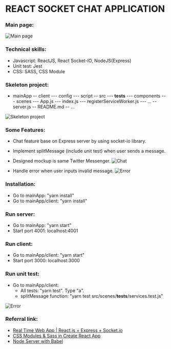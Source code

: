 # REACT SOCKET CHAT APPLICATION

### Main page:
![Main page](https://i.imgur.com/7hL0r2B.png)

### Technical skills:
* Javascript: ReactJS, React Socket-IO, NodeJS(Express)
* Unit test: Jest
* CSS: SASS, CSS Module

### Skeleton project:
- mainApp
  -- client
     --- config
     --- script
     -- src
        --- __tests__
        --- components
        --- scenes
        --- App.js
        --- index.js
        --- registerServiceWorker.js
        --- ...
  -- server.js
  -- README.md
  -- ...

![Skeleton project](https://i.imgur.com/lakCZUa.png)

### Some Features:
* Chat feature base on Express server by using socket-io library.
* Implement splitMessage (include unit test) when user sends a message.
* Designed mockup is same Twitter Messenger.
![Chat](https://i.imgur.com/GZLwTUS.png)

* Handle error when user inputs invalid message.
![Error](https://i.imgur.com/ZmTtgGB.png)

### Installation:
* Go to mainApp: "yarn install"
* Go to mainApp/client: "yarn install"

### Run server:
* Go to mainApp: "yarn start"
* Start port 4001: localhost:4001

### Run client:
* Go to mainApp/client: "yarn start"
* Start port 3000: localhost:3000

### Run unit test:
* Go to mainApp/client:
  - All tests: "yarn test". Type "a".
  - splitMessage function: "yarn test src/scenes/__tests__/services.test.js"

![Error](https://i.imgur.com/PZi10s4.png)

### Referral link:
- [Real Time Web App | React.js + Express + Socket.io](https://codeburst.io/isomorphic-web-app-react-js-express-socket-io-e2f03a469cd3)
- [CSS Modules & Sass in Create React App](https://medium.com/@kswanie21/css-modules-sass-in-create-react-app-37c3152de9)
- [Node Server with Babel](https://github.com/babel/example-node-server)